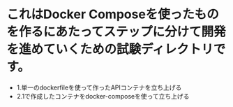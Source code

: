 # これはDocker Composeを使ったものを作るにあたってステップに分けて開発を進めていくための試験ディレクトリです。
- 1.単一のdockerfileを使って作ったAPIコンテナを立ち上げる
- 2.1で作成したコンテナをdocker-composeを使って立ち上げる
